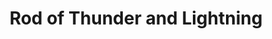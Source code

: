 ---
title: "Rod of Thunder and Lightning"

item:
  aura: "Moderate evocation"
  casterLevel: "9th"
  prerequisites:
    feats: ["{% feat_link craft-rod %}", "{% feat_link craft-magic-arms-and-armor %}"]
    spells: ["{% spell_link lightning-bolt %}", "{% spell_link shout %}"]
    special: []
  marketPrice: 33000
  description: |
    Constructed of iron set with silver rivets, this rod has the properties of a _+2 light mace_. Its other magical powers are as follows.

     * _Thunder:_ Once per day, the rod can strike as a _+3 light mace_, and the opponent struck is stunned from the noise of the rod's impact (Fortitude DC 16 negates). Activating this power counts as a free action, and it works if the wielder strikes an opponent within 1 round.
     * _Lightning:_ Once per day, when the wielder desires, a short spark of electricity can leap forth when the rod strikes an opponent to deal the normal damage for a _+2 light mace_ (1d6+2) and an extra 2d6 points of electricity damage. Even when the rod might not score a normal hit in combat, if the roll was good enough to count as a successful melee touch attack hit, then the 2d6 points of electricity damage still applies. The wielder activates this power as a free action, and it works if he strikes an opponent within 1 round.
     * _Thunderclap:_ Once per day as a standard action, the wielder can cause the rod to give out a deafening noise, just as a {% spell_link shout %} spell (Fortitude DC 16 partial, 2d6 points of sonic damage, target deafened for 2d6 rounds).
     * _Lightning Stroke:_ Once per day as a standard action, the wielder can cause the rod to shoot out a 5-foot-wide lightning bolt (9d6 points of electricity damage, Reflex DC 16 half ) to a range of 200 feet.
     * _Thunder and Lightning:_ Once per week as a standard action, the wielder of the rod can combine the _thunderclap_ described above with a lightning bolt, as in the _lightning stroke_. The thunderclap affects all within 10 feet of the bolt. The _lightning stroke_ deals 9d6 points of electricity damage (count rolls of 1 or 2 as rolls of 3, for a range of 27 to 54 points), and the _thunderclap_ deals 2d6 points of sonic damage. A single DC 16 Reflex save applies for both effects.
---